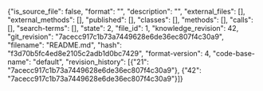 {"is_source_file": false, "format": "", "description": "", "external_files": [], "external_methods": [], "published": [], "classes": [], "methods": [], "calls": [], "search-terms": [], "state": 2, "file_id": 1, "knowledge_revision": 42, "git_revision": "7acecc917c1b73a7449628e6de36ec807f4c30a9", "filename": "README.md", "hash": "f3d70b5fc4ed8e2105c2adb1d0bc7429", "format-version": 4, "code-base-name": "default", "revision_history": [{"21": "7acecc917c1b73a7449628e6de36ec807f4c30a9"}, {"42": "7acecc917c1b73a7449628e6de36ec807f4c30a9"}]}
